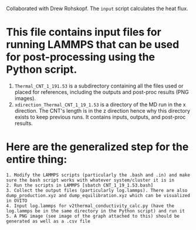 Collaborated with Drew Rohskopf. The `input` script calculates the heat flux.

# This file contains input files for running LAMMPS that can be used for post-processing using the Python script.

1. `Thermal_CNT_1_191.53` is a subdirectory containing all the files used or placed for references, including the outputs and post-proc results (PNG images).
2. `xdirection_Thermal_CNT_1_19_1.53` is a directory of the MD run in the x direction. The CNT's length is in the z direction hence why this directory exists to keep previous runs. It contains inputs, outputs, and post-proc results.


# Here are the generalized step for the entire thing:

    1. Modify the LAMMPS scripts (particularly the .bash and .in) and make sure the bash script works with whatever system/cluster it is in 
    2. Run the scripts in LAMMPS [sbatch CNT_1_19_1.53.bash]
    3. Collect the output files (particularly log.lammps). There are also dump_production.xyz and dump_equilibration.xyz which can be visualized in OVITO
    4. Input log.lammps for v2thermal_conductivity_calc.py (have the log.lammps be in the same directory in the Python script) and run it
    5. A PNG image (see image of the graph attached to this) should be generated as well as a .csv file
